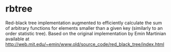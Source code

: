 # rbtree
Red-black tree implementation augmented to efficiently calculate the sum of arbitrary functions for elements smaller than a given key (similarly to an order statistic tree). Based on the original implementation by Emin Martinian available at http://web.mit.edu/~emin/www.old/source_code/red_black_tree/index.html
